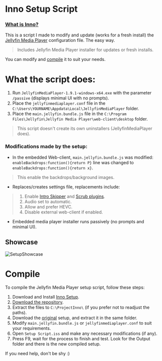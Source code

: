 # Inno Setup Script
### [What is Inno?](https://jrsoftware.org/isinfo.php)

This is a script I made to modify and update (works for a fresh install) the [Jellyfin Media Player](https://github.com/jellyfin/jellyfin-media-player) configuration file.
The easy way.
> Includes Jellyfin Media Player installer for updates or fresh installs.

You can modify and [compile](https://github.com/Uncle-Tio/jellyfin-media-player-setup-script#compile) it to suit your needs.

# What the script does:

1. Run `JellyfinMediaPlayer-1.9.1-windows-x64.exe` with the parameter `/passive` (displays minimal UI with no prompts).
2. Place the `jellyfinmediaplayer.conf` file in the `C:\Users\YOURNAME\Appdata\Local\JellyfinMediaPlayer` folder.
3. Place the `main.jellyfin.bundle.js` file in the `C:\Program Files\Jellyfin\Jellyfin Media Player\web-client\desktop` folder.

> This script doesn't create its own uninstallers (JellyfinMediaPlayer does).

### Modifications made by the setup:
- In the embedded Web-client, `main.jellyfin.bundle.js` was modified:
<br>`enableBackdrops:function(){return P}` line was changed to `enableBackdrops:function(){return x}`.
> This enable the backdrops/background images.
- Replaces/creates settings file, replacements include:
> 1. Enable [Intro Skipper](https://github.com/ConfusedPolarBear/intro-skipper) and [Scrub plugins](https://github.com/nicknsy/jellyscrub).
> 2. Audio set to automatic.
> 3. Allow and prefer HEVC.
> 4. Disable external web-client if enabled.
- Embedded media player installer runs passively (no prompts and minimal UI).

## Showcase
![SetupShowcase](https://cdn.discordapp.com/attachments/1072678455478587462/1100083902242095154/Compil32_gHvN44oKpQ.gif)

# Compile

To compile the Jellyfin Media Player setup script, follow these steps:

1. Download and Install [Inno Setup](https://jrsoftware.org/isdl.php#stable).
2. [Download the repository](https://github.com/Uncle-Tio/jellyfin-media-player-setup-script/archive/refs/heads/main.zip).
3. Extract the files to `C:\ProjectInno\` (if you prefer not to readjust the paths).
4. Download the [original](https://github.com/jellyfin/jellyfin-media-player/releases/download/v1.9.1/JellyfinMediaPlayer-1.9.1-windows-x64.exe) setup, and extract it in the same folder.
5. Modify `main.jellyfin.bundle.js` or `jellyfinmediaplayer.conf` to suit your requirements.
6. Open `Setup Script.iss` and make any necessary modifications (if any).
7. Press F9, wait for the process to finish and test. Look for the Output folder and there is the new compiled setup.

If you need help, don't be shy :)
